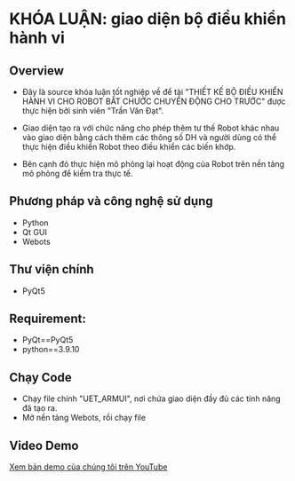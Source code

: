 # KHÓA LUẬN: giao diện bộ điều khiển hành vi 
## Overview
- Đây là source khóa luận tốt nghiệp về để tài "THIẾT KẾ BỘ ĐIỀU KHIỂN HÀNH VI CHO ROBOT BẮT CHƯỚC CHUYỂN ĐỘNG CHO TRƯỚC" được thực hiện bởi sinh viên "Trần Văn Đạt".

- Giao diện tạo ra với chức năng cho phép thêm tư thế Robot khác nhau vào giao diện bằng cách thêm các thông số DH và người dùng có thể thực hiện điều khiển Robot theo điều khiển các biến khớp.

- Bên cạnh đó thực hiện mô phỏng lại hoạt động của Robot trên nền tảng mô phỏng để kiểm tra thực tế.

## Phương pháp và công nghệ sử dụng
- Python
- Qt GUI
- Webots
## Thư viện chính
- PyQt5
##  Requirement:
- PyQt==PyQt5
- python==3.9.10
## Chạy Code 
- Chạy file chính "UET_ARMUI", nơi chứa giao diện đầy đủ các tính năng đã tạo ra.
- Mở nền tảng Webots, rồi chạy file 
## Video Demo
[Xem bản demo của chúng tôi trên YouTube](https://www.youtube.com/watch?v=dQw4w9WgXcQ)
